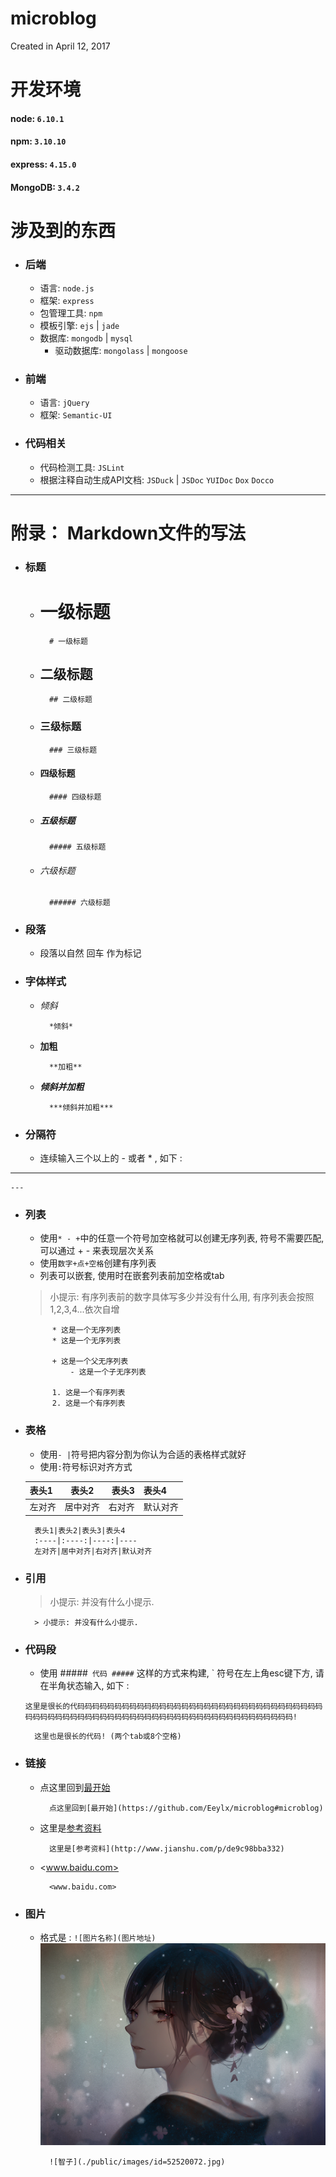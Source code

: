 # microblog
Created in  April 12, 2017

# 开发环境
#### node: `6.10.1`
#### npm: `3.10.10`
#### express: `4.15.0`
#### MongoDB: `3.4.2`

# 涉及到的东西
+ ### 后端
    - 语言: `node.js`
    - 框架: `express`
    - 包管理工具: `npm`
    - 模板引擎: `ejs` 	| `jade`
    - 数据库: `mongodb` | `mysql`
        * 驱动数据库: `mongolass` | `mongoose`
+ ### 前端
    - 语言: `jQuery`
    - 框架: `Semantic-UI`
+ ### 代码相关
    - 代码检测工具: `JSLint`
    - 根据注释自动生成API文档: `JSDuck` | `JSDoc` `YUIDoc` `Dox` `Docco`
    
- - - - - - -

# 附录： Markdown文件的写法

+ ### 标题
    - # 一级标题        
            # 一级标题
    - ## 二级标题
            ## 二级标题
    - ### 三级标题
            ### 三级标题
    - #### 四级标题
            #### 四级标题
    - ##### 五级标题
            ##### 五级标题
    - ###### 六级标题
            ###### 六级标题


+ ### 段落
    - 段落以自然 回车 作为标记


+ ### 字体样式
    - *倾斜*
    
            *倾斜*
            
    - **加粗**
    
            **加粗**
    
    - ***倾斜并加粗***
    
            ***倾斜并加粗***


+ ### 分隔符
    - 连续输入三个以上的 - 或者 * , 如下 : 
    
---

    ---


+ ### 列表
    - 使用`* - +`中的任意一个符号加空格就可以创建无序列表, 符号不需要匹配, 可以通过 + - 来表现层次关系
    - 使用`数字+点+空格`创建有序列表
    - 列表可以嵌套, 使用时在嵌套列表前加空格或tab
    > 小提示: 有序列表前的数字具体写多少并没有什么用, 有序列表会按照1,2,3,4...依次自增 
    
            * 这是一个无序列表
            * 这是一个无序列表
            
            + 这是一个父无序列表
                - 这是一个子无序列表

            1. 这是一个有序列表
            2. 这是一个有序列表


+ ### 表格
    - 使用`- |`符号把内容分割为你认为合适的表格样式就好
    - 使用`:`符号标识对齐方式
    
    表头1|表头2|表头3|表头4
    :----|:----:|----:|----
    左对齐|居中对齐|右对齐|默认对齐

        表头1|表头2|表头3|表头4
        :----|:----:|----:|----
        左对齐|居中对齐|右对齐|默认对齐


+ ### 引用
    > 小提示: 并没有什么小提示.

        > 小提示: 并没有什么小提示.


+ ### 代码段
    - 使用
    #####```
    代码
    #####```
    这样的方式来构建, ` 符号在左上角esc键下方, 请在半角状态输入, 如下 : 

    ```
    这里是很长的代码码码码码码码码码码码码码码码码码码码码码码码码码码码码码码码码码码码码码码码码码码码码码码码码码码码码码码码码码码码码码码码码码码码码码!
    ```

        这里也是很长的代码! (两个tab或8个空格)


+ ### 链接
    - 点这里回到[最开始](https://github.com/Eeylx/microblog#microblog)
    
            点这里回到[最开始](https://github.com/Eeylx/microblog#microblog)

    - 这里是[参考资料](http://www.jianshu.com/p/de9c98bba332)

            这里是[参考资料](http://www.jianshu.com/p/de9c98bba332)

    - <www.baidu.com>
    
            <www.baidu.com>


+ ### 图片
    - 格式是 : `![图片名称](图片地址)`
    ![图片名称](public/README_images/id=52520072.jpg)
    
            ![智子](./public/images/id=52520072.jpg)

